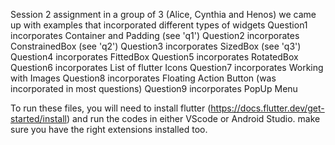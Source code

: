 Session 2 assignment 
in a group of 3 (Alice, Cynthia and Henos) we came up with examples that incorporated different types of widgets 
Question1 incorporates Container and Padding (see 'q1')
Question2 incorporates ConstrainedBox (see 'q2')
Question3 incorporates SizedBox (see 'q3')
Question4 incorporates FittedBox
Question5 incorporates RotatedBox
Question6 incorporates List of flutter Icons
Question7 incorporates Working with Images
Question8 incorporates Floating Action Button (was incorporated in most questions)
Question9 incorporates PopUp Menu

To run these files, you will need to install flutter (https://docs.flutter.dev/get-started/install) and run the codes in either VScode or Android Studio.
make sure you have the right extensions installed too. 
